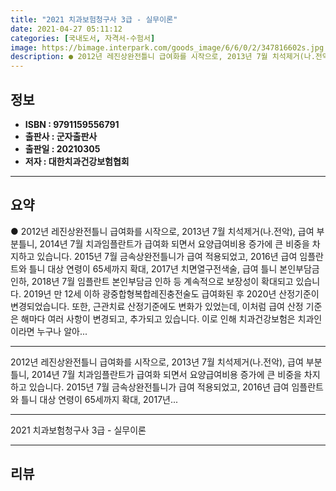 ```yaml
---
title: "2021 치과보험청구사 3급 - 실무이론"
date: 2021-04-27 05:11:12
categories: [국내도서, 자격서-수험서]
image: https://bimage.interpark.com/goods_image/6/6/0/2/347816602s.jpg
description: ● 2012년 레진상완전틀니 급여화를 시작으로, 2013년 7월 치석제거(나.전악), 급여 부분틀니, 2014년 7월 치과임플란트가 급여화 되면서 요양급여비용 증가에 큰 비중을 차지하고 있습니다. 2015년 7월 금속상완전틀니가 급여 적용되었고, 2016년 급여 임플란트와 틀니 대상
---
```


## **정보**

- **ISBN : 9791159556791**
- **출판사 : 군자출판사**
- **출판일 : 20210305**
- **저자 : 대한치과건강보험협회**

------



## **요약**

●  2012년 레진상완전틀니 급여화를 시작으로, 2013년 7월 치석제거(나.전악), 급여 부분틀니, 2014년 7월 치과임플란트가 급여화 되면서 요양급여비용 증가에 큰 비중을 차지하고 있습니다. 2015년 7월 금속상완전틀니가 급여 적용되었고, 2016년 급여 임플란트와 틀니 대상 연령이 65세까지 확대, 2017년 치면열구전색술, 급여 틀니 본인부담금 인하, 2018년 7월 임플란트 본인부담금 인하 등 계속적으로 보장성이 확대되고 있습니다. 2019년 만 12세 이하 광중합형복합레진충전술도 급여화된 후 2020년 산정기준이 변경되었습니다. 또한, 근관치료 산정기준에도 변화가 있었는데, 이처럼 급여 산정 기준은 해마다 여러 사항이 변경되고, 추가되고 있습니다. 이로 인해 치과건강보험은 치과인이라면 누구나 알아...

------

2012년 레진상완전틀니 급여화를 시작으로, 2013년 7월 치석제거(나.전악), 급여 부분틀니, 2014년 7월 치과임플란트가 급여화 되면서 요양급여비용 증가에 큰 비중을 차지하고 있습니다. 2015년 7월 금속상완전틀니가 급여 적용되었고, 2016년 급여 임플란트와 틀니 대상 연령이 65세까지 확대, 2017년... 

------


2021 치과보험청구사 3급 - 실무이론 

------


## **리뷰** 

